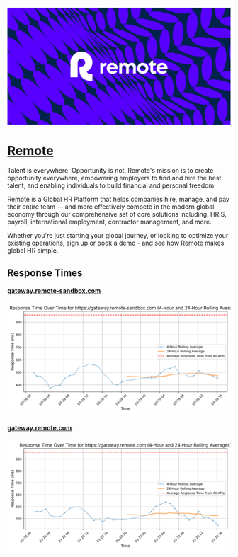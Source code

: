 [![Visit Remote](imagePreview.png)](https://remote.com)

# [Remote](https://remote.com)

Talent is everywhere. Opportunity is not. Remote's mission is to create opportunity everywhere, empowering employers to find and hire the best talent, and enabling individuals to build financial and personal freedom.

Remote is a Global HR Platform that helps companies hire, manage, and pay their entire team — and more effectively compete in the modern global economy through our comprehensive set of core solutions including, HRIS, payroll, international employment, contractor management, and more.

Whether you're just starting your global journey, or looking to optimize your existing operations, sign up or book a demo - and see how Remote makes global HR simple.

## Response Times

#### [gateway.remote-sandbox.com](https://gateway.remote-sandbox.com)

![gateway.remote-sandbox.com](response-time-charts/676174657761792e72656d6f74652d73616e64626f782e636f6d.svg)
#### [gateway.remote.com](https://gateway.remote.com)

![gateway.remote.com](response-time-charts/676174657761792e72656d6f74652e636f6d.svg)
